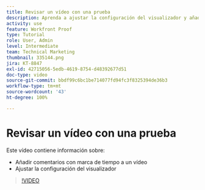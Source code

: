 ```yaml
---
title: Revisar un vídeo con una prueba
description: Aprenda a ajustar la configuración del visualizador y añadir comentarios con marca de tiempo a un vídeo mediante las pruebas de  [!DNL  Workfront].
activity: use
feature: Workfront Proof
type: Tutorial
role: User, Admin
level: Intermediate
team: Technical Marketing
thumbnail: 335144.png
jira: KT-8847
exl-id: 42715056-5edb-4619-8754-d48392677d51
doc-type: video
source-git-commit: bbdf99c6bc1be714077fd94fc3f8325394de36b3
workflow-type: tm+mt
source-wordcount: '43'
ht-degree: 100%

---
```


# Revisar un vídeo con una prueba

Este vídeo contiene información sobre:

* Añadir comentarios con marca de tiempo a un vídeo
* Ajustar la configuración del visualizador

>[!VIDEO](https://video.tv.adobe.com/v/3444225/?quality=12&learn=on&enablevpops=1&captions=spa)

<!--
## Learn more
* Review a video proof
-->
